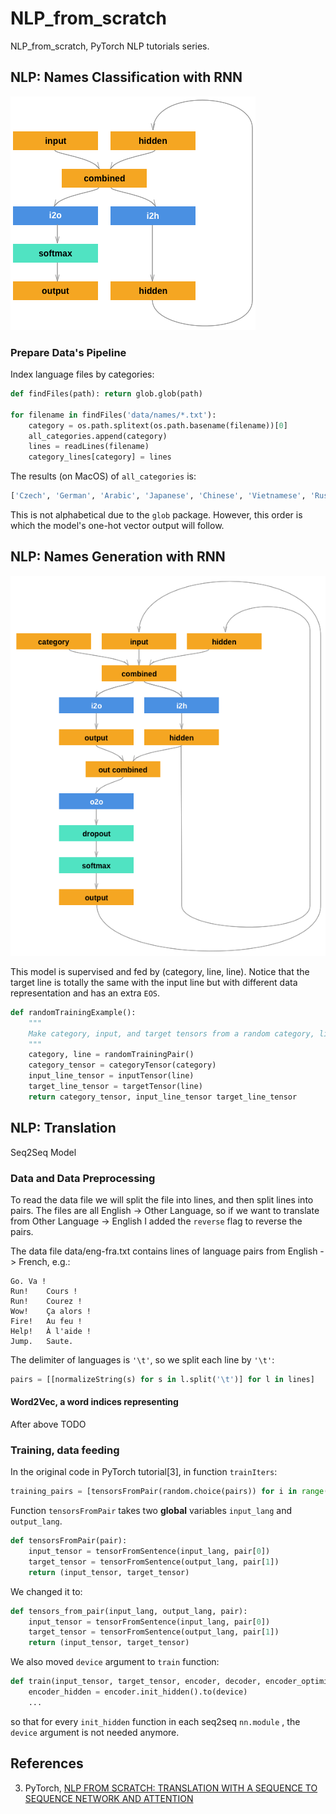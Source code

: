 # NLP_from_scratch

NLP_from_scratch, PyTorch NLP tutorials series.

## NLP: Names Classification with RNN

![RNN Model](./assets/rnn_model.png)

### Prepare Data's Pipeline

Index language files by categories:

```Python
def findFiles(path): return glob.glob(path)

for filename in findFiles('data/names/*.txt'):
    category = os.path.splitext(os.path.basename(filename))[0]
    all_categories.append(category)
    lines = readLines(filename)
    category_lines[category] = lines
```

The results (on MacOS) of `all_categories` is:

```bash
['Czech', 'German', 'Arabic', 'Japanese', 'Chinese', 'Vietnamese', 'Russian', 'French', 'Irish', 'English', 'Spanish', 'Greek', 'Italian', 'Portuguese', 'Scottish', 'Dutch', 'Korean', 'Polish']
```

This is not alphabetical due to the `glob` package. However, this order is which the model's one-hot vector output will follow.

## NLP: Names Generation with RNN

![RNN Model for Names Generation](./assets/rnn_model_2.png)

This model is supervised and fed by (category, line, line). Notice that the target line is totally the same with the input line but with different data representation and has an extra `EOS`.

```python
def randomTrainingExample():
    """
    Make category, input, and target tensors from a random category, line pair
    """
    category, line = randomTrainingPair()
    category_tensor = categoryTensor(category)
    input_line_tensor = inputTensor(line)
    target_line_tensor = targetTensor(line)
    return category_tensor, input_line_tensor target_line_tensor
```

## NLP: Translation

Seq2Seq Model

### Data and Data Preprocessing

To read the data file we will split the file into lines, and then split lines into pairs. The files are all English → Other Language, so if we want to translate from Other Language → English I added the `reverse` flag to reverse the pairs.

The data file data/eng-fra.txt contains lines of language pairs from English -> French, e.g.:

```
Go.	Va !
Run!	Cours !
Run!	Courez !
Wow!	Ça alors !
Fire!	Au feu !
Help!	À l'aide !
Jump.	Saute.
```

The delimiter of languages is `'\t'`, so we split each line by `'\t'`:

```Python
pairs = [[normalizeString(s) for s in l.split('\t')] for l in lines]
```

#### Word2Vec, a word indices representing

After above TODO

### Training, data feeding

In the original code in PyTorch tutorial\[3\], in function `trainIters`:

```Python
training_pairs = [tensorsFromPair(random.choice(pairs)) for i in range(n_iters)]
```

Function `tensorsFromPair` takes two **global** variables `input_lang` and `output_lang`.

```Python
def tensorsFromPair(pair):
    input_tensor = tensorFromSentence(input_lang, pair[0])
    target_tensor = tensorFromSentence(output_lang, pair[1])
    return (input_tensor, target_tensor)
```

We changed it to:

```Python
def tensors_from_pair(input_lang, output_lang, pair):
    input_tensor = tensorFromSentence(input_lang, pair[0])
    target_tensor = tensorFromSentence(output_lang, pair[1])
    return (input_tensor, target_tensor)
```

We also moved `device` argument to `train` function:

```Python
def train(input_tensor, target_tensor, encoder, decoder, encoder_optimizer, decoder_optimizer, criterion, max_length, device):
    encoder_hidden = encoder.init_hidden().to(device)
    ...
```

so that for every `init_hidden` function in each seq2seq `nn.module` , the `device` argument is not needed anymore.

## References

3. PyTorch, [NLP FROM SCRATCH: TRANSLATION WITH A SEQUENCE TO SEQUENCE NETWORK AND ATTENTION](https://pytorch.org/tutorials/intermediate/seq2seq_translation_tutorial.html)
